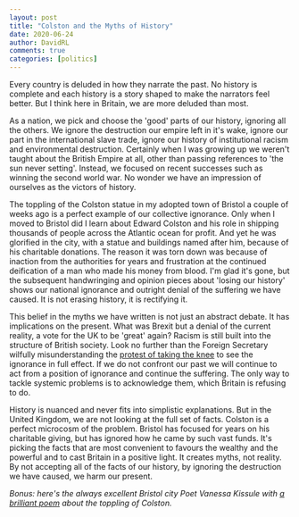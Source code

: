 ```yaml
---
layout: post
title: "Colston and the Myths of History"
date: 2020-06-24
author: DavidRL
comments: true
categories: [politics]
---
```

Every country is deluded in how they narrate the past. No history is complete and each history is a story shaped to make the narrators feel better. But I think here in Britain, we are more deluded than most.
<!--more-->
As a nation, we pick and choose the 'good' parts of our history, ignoring all the others. We ignore the destruction our empire left in it's wake, ignore our part in the international slave trade, ignore our history of institutional racism and environmental destruction. Certainly when I was growing up we weren't taught about the British Empire at all, other than passing references to 'the sun never setting'. Instead, we focused on recent successes such as winning the second world war. No wonder we have an impression of ourselves as the victors of history.

The toppling of the Colston statue in my adopted town of Bristol a couple of weeks ago is a perfect example of our collective ignorance. Only when I moved to Bristol did I learn about Edward Colston and his role in shipping thousands of people across the Atlantic ocean for profit. And yet he was glorified in the city, with a statue and buildings named after him, because of his charitable donations. The reason it was torn down was because of inaction from the authorities for years and frustration at the continued deification of a man who made his money from blood. I'm glad it's gone, but the subsequent handwringing and opinion pieces about 'losing our history' shows our national ignorance and outright denial of the suffering we have caused. It is not erasing history, it is rectifying it.

This belief in the myths we have written is not just an abstract debate. It has implications on the present. What was Brexit but a denial of the current reality, a vote for the UK to be 'great' again? Racism is still built into the structure of British society. Look no further than the Foreign Secretary wilfully misunderstanding the [protest of taking the knee](https://www.ft.com/content/266dfed0-565f-4fe9-b137-ee1a3f9ecd3c) to see the ignorance in full effect. If we do not confront our past we will continue to act from a position of ignorance and continue the suffering. The only way to tackle systemic problems is to acknowledge them, which Britain is refusing to do.

History is nuanced and never fits into simplistic explanations. But in the United Kingdom, we are not looking at the full set of facts. Colston is a perfect microcosm of the problem. Bristol has focused for years on his charitable giving, but has ignored how he came by such vast funds. It's picking the facts that are most convenient to favours the wealthy and the powerful and to cast Britain in a positive light. It creates myths, not reality. By not accepting all of the facts of our history, by ignoring the destruction we have caused, we harm our present.

*Bonus: here's the always excellent Bristol city Poet Vanessa Kissule with [a brilliant poem](https://youtu.be/b3DKfaK50AU) about the toppling of Colston.*
